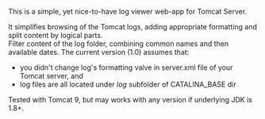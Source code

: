 <p>This is a simple, yet nice-to-have log viewer web-app for Tomcat Server.</p>
It simplifies browsing of the Tomcat logs, adding appropriate formatting and split content by logical parts.<br>
Filter content of the log folder, combining common names and then available dates.
The current version (1.0) assumes that:
<ul><li>you didn't change log's formatting valve in server.xml file of your Tomcat server, and</li>
  <li>log files are all located under <i>log</i> subfolder of CATALINA_BASE dir</li></ul>
Tested with Tomcat 9, but may works with any version if underlying JDK is 1.8+.<br>

<!---
tgarabedyan/tgarabedyan is a ✨ special ✨ repository because its `README.md` (this file) appears on your GitHub profile.
You can click the Preview link to take a look at your changes.
--->
